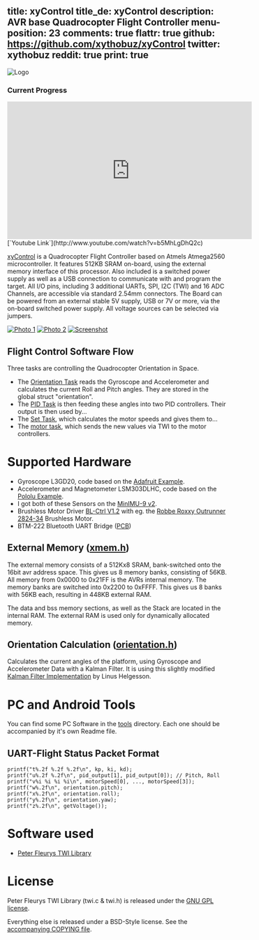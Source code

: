 title: xyControl
title_de: xyControl
description: AVR base Quadrocopter Flight Controller
menu-position: 23
comments: true
flattr: true
github: https://github.com/xythobuz/xyControl
twitter: xythobuz
reddit: true
print: true
---

![Logo][logo]

### Current Progress

<iframe width="560" height="315" src="http://www.youtube-nocookie.com/embed/b5MhLgDhQ2c" frameborder="0" allowfullscreen></iframe>
[`Youtube Link`](http://www.youtube.com/watch?v=b5MhLgDhQ2c)

[xyControl][gh] is a Quadrocopter Flight Controller based on Atmels Atmega2560 microcontroller.
It features 512KB SRAM on-board, using the external memory interface of this processor.
Also included is a switched power supply as well as a USB connection to communicate with and program the target.
All I/O pins, including 3 additional UARTs, SPI, I2C (TWI) and 16 ADC Channels, are accessible via standard 2.54mm connectors.
The Board can be powered from an external stable 5V supply, USB or 7V or more, via the on-board switched power supply. All voltage sources can be selected via jumpers.

[![Photo 1][xy1s]][xy1]
[![Photo 2][xy2s]][xy2]
[![Screenshot][sss]][ss]

## Flight Control Software Flow

Three tasks are controlling the Quadrocopter Orientation in Space.

+ The [Orientation Task][orient] reads the Gyroscope and Accelerometer and calculates the current Roll and Pitch angles. They are stored in the global struct "orientation".
+ The [PID Task][pid] is then feeding these angles into two PID controllers. Their output is then used by...
+ The [Set Task][set], which calculates the motor speeds and gives them to...
+ The [motor task][motor], which sends the new values via TWI to the motor controllers.

# Supported Hardware

+ Gyroscope L3GD20, code based on the [Adafruit Example][adafruit].
+ Accelerometer and Magnetometer LSM303DLHC, code based on the [Pololu Example][pololucode].
+ I got both of these Sensors on the [MinIMU-9 v2][pololu].
+ Brushless Motor Driver [BL-Ctrl V1.2][ctrl] with eg. the [Robbe Roxxy Outrunner 2824-34][mot] Brushless Motor.
+ BTM-222 Bluetooth UART Bridge ([PCB][bt])

## External Memory ([xmem.h][xmem])

The external memory consists of a 512Kx8 SRAM, bank-switched onto the 16bit avr address space.
This gives us 8 memory banks, consisting of 56KB. All memory from 0x0000 to 0x21FF is the AVRs internal memory. The memory banks are switched into 0x2200 to 0xFFFF.
This gives us 8 banks with 56KB each, resulting in 448KB external RAM.

The data and bss memory sections, as well as the Stack are located in the internal RAM. The external RAM is used only for dynamically allocated memory.

## Orientation Calculation ([orientation.h][orient])

Calculates the current angles of the platform, using Gyroscope and Accelerometer Data with a Kalman Filter. It is using this slightly modified [Kalman Filter Implementation][kalman] by Linus Helgesson.

# PC and Android Tools

You can find some PC Software in the [tools][tools] directory. Each one should be accompanied by it's own Readme file.

## UART-Flight Status Packet Format

    printf("t%.2f %.2f %.2f\n", kp, ki, kd);
    printf("u%.2f %.2f\n", pid_output[1], pid_output[0]); // Pitch, Roll
    printf("v%i %i %i %i\n", motorSpeed[0], ..., motorSpeed[3]);
    printf("w%.2f\n", orientation.pitch);
    printf("x%.2f\n", orientation.roll);
    printf("y%.2f\n", orientation.yaw);
    printf("z%.2f\n", getVoltage());

# Software used

 + [Peter Fleurys TWI Library][fleury]

# License

Peter Fleurys TWI Library (twi.c & twi.h) is released under the [GNU GPL license][gpl].

Everything else is released under a BSD-Style license. See the [accompanying COPYING file][bsd].

 [sss]: img/xyCopterOsci_small.png
 [ss]: img/xyCopterOsci.png
 [xy1s]: img/xycontrol1_small.jpg
 [xy1]: img/xycontrol1.jpg
 [xy2s]: img/xycontrol2_small.jpg
 [xy2]: img/xycontrol2.jpg
 [gh]: https://www.github.com/xythobuz/xyControl/
 [logo]: http://www.xythobuz.de/xycontrol/logo.png
 [adafruit]: https://github.com/adafruit/Adafruit_L3GD20
 [pololucode]: https://github.com/pololu/LSM303
 [pololu]: http://www.pololu.com/catalog/product/1268
 [ctrl]: http://www.mikrokopter.de/ucwiki/en/BL-Ctrl_V1.2
 [mot]: http://www.conrad.de/ce/de/product/231867
 [bt]: http://xythobuz.de/bluetooth.html
 [kalman]: http://www.linushelgesson.se/2012/04/pitch-and-roll-estimating-kalman-filter-for-stabilizing-quadrocopters/
 [fleury]: http://homepage.hispeed.ch/peterfleury/avr-software.html
 [gpl]: http://www.gnu.org/licenses/gpl.html
 [bsd]: https://github.com/xythobuz/xyControl/blob/master/COPYING
 [xmem]: https://github.com/xythobuz/xyControl/blob/master/include/xmem.h
 [orient]: https://github.com/xythobuz/xyControl/blob/master/include/orientation.h
 [tools]: https://github.com/xythobuz/xyControl/tree/master/tools
 [pid]: https://github.com/xythobuz/xyControl/blob/master/include/pid.h
 [set]: https://github.com/xythobuz/xyControl/blob/master/include/set.h
 [motor]: https://github.com/xythobuz/xyControl/blob/master/include/motor.h